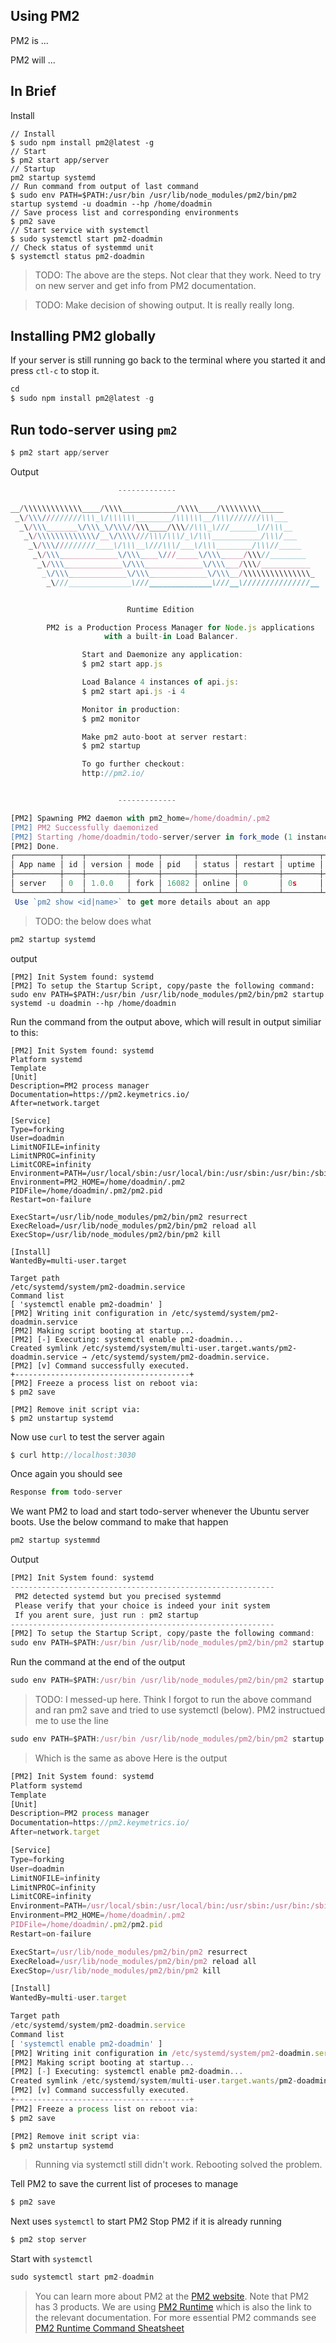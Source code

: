 ## Using PM2

PM2 is ...

PM2 will ...

## In Brief
Install
```console
// Install
$ sudo npm install pm2@latest -g
// Start
$ pm2 start app/server
// Startup
pm2 startup systemd
// Run command from output of last command
$ sudo env PATH=$PATH:/usr/bin /usr/lib/node_modules/pm2/bin/pm2 startup systemd -u doadmin --hp /home/doadmin
// Save process list and corresponding environments
$ pm2 save
// Start service with systemctl
$ sudo systemctl start pm2-doadmin
// Check status of systemmd unit
$ systemctl status pm2-doadmin
```

> TODO: The above are the steps. Not clear that they work. Need to try on new server and get info from PM2 documentation.

> TODO: Make decision of showing output. It is really really long.


## Installing PM2 globally


If your server is still running go back to the terminal where you started it and press `ctl-c` to stop it.

```js
cd
$ sudo npm install pm2@latest -g
```

## Run todo-server using `pm2`
```js
$ pm2 start app/server
```

Output
```js
                        -------------

__/\\\\\\\\\\\\\____/\\\\____________/\\\\____/\\\\\\\\\_____
 _\/\\\/////////\\\_\/\\\\\\________/\\\\\\__/\\\///////\\\___
  _\/\\\_______\/\\\_\/\\\//\\\____/\\\//\\\_\///______\//\\\__
   _\/\\\\\\\\\\\\\/__\/\\\\///\\\/\\\/_\/\\\___________/\\\/___
    _\/\\\/////////____\/\\\__\///\\\/___\/\\\________/\\\//_____
     _\/\\\_____________\/\\\____\///_____\/\\\_____/\\\//________
      _\/\\\_____________\/\\\_____________\/\\\___/\\\/___________
       _\/\\\_____________\/\\\_____________\/\\\__/\\\\\\\\\\\\\\\_
        _\///______________\///______________\///__\///////////////__


                          Runtime Edition

        PM2 is a Production Process Manager for Node.js applications
                     with a built-in Load Balancer.

                Start and Daemonize any application:
                $ pm2 start app.js

                Load Balance 4 instances of api.js:
                $ pm2 start api.js -i 4

                Monitor in production:
                $ pm2 monitor

                Make pm2 auto-boot at server restart:
                $ pm2 startup

                To go further checkout:
                http://pm2.io/


                        -------------

[PM2] Spawning PM2 daemon with pm2_home=/home/doadmin/.pm2
[PM2] PM2 Successfully daemonized
[PM2] Starting /home/doadmin/todo-server/server in fork_mode (1 instance)
[PM2] Done.
┌──────────┬────┬─────────┬──────┬───────┬────────┬─────────┬────────┬─────┬───────────┬─────────┬──────────┐
│ App name │ id │ version │ mode │ pid   │ status │ restart │ uptime │ cpu │ mem       │ user    │ watching │
├──────────┼────┼─────────┼──────┼───────┼────────┼─────────┼────────┼─────┼───────────┼─────────┼──────────┤
│ server   │ 0  │ 1.0.0   │ fork │ 16082 │ online │ 0       │ 0s     │ 0%  │ 25.0 MB   │ doadmin │ disabled │
└──────────┴────┴─────────┴──────┴───────┴────────┴─────────┴────────┴─────┴───────────┴─────────┴──────────┘
 Use `pm2 show <id|name>` to get more details about an app
```


> TODO: the below does what

```js
pm2 startup systemd
```

output
```console
[PM2] Init System found: systemd
[PM2] To setup the Startup Script, copy/paste the following command:
sudo env PATH=$PATH:/usr/bin /usr/lib/node_modules/pm2/bin/pm2 startup systemd -u doadmin --hp /home/doadmin
```


Run the command from the output above, which will result in output similiar to this:

```console
[PM2] Init System found: systemd
Platform systemd
Template
[Unit]
Description=PM2 process manager
Documentation=https://pm2.keymetrics.io/
After=network.target

[Service]
Type=forking
User=doadmin
LimitNOFILE=infinity
LimitNPROC=infinity
LimitCORE=infinity
Environment=PATH=/usr/local/sbin:/usr/local/bin:/usr/sbin:/usr/bin:/sbin:/bin:/usr/games:/usr/local/games:/snap/bin:/usr/bin:/bin:/usr/local/sbin:/usr/local/bin:/usr/sbin:/usr/bin
Environment=PM2_HOME=/home/doadmin/.pm2
PIDFile=/home/doadmin/.pm2/pm2.pid
Restart=on-failure

ExecStart=/usr/lib/node_modules/pm2/bin/pm2 resurrect
ExecReload=/usr/lib/node_modules/pm2/bin/pm2 reload all
ExecStop=/usr/lib/node_modules/pm2/bin/pm2 kill

[Install]
WantedBy=multi-user.target

Target path
/etc/systemd/system/pm2-doadmin.service
Command list
[ 'systemctl enable pm2-doadmin' ]
[PM2] Writing init configuration in /etc/systemd/system/pm2-doadmin.service
[PM2] Making script booting at startup...
[PM2] [-] Executing: systemctl enable pm2-doadmin...
Created symlink /etc/systemd/system/multi-user.target.wants/pm2-doadmin.service → /etc/systemd/system/pm2-doadmin.service.
[PM2] [v] Command successfully executed.
+---------------------------------------+
[PM2] Freeze a process list on reboot via:
$ pm2 save

[PM2] Remove init script via:
$ pm2 unstartup systemd

```

Now use `curl` to test the server again
```js
$ curl http://localhost:3030
```
Once again you should see
```js
Response from todo-server
```

We want PM2 to load and start todo-server whenever the Ubuntu server boots. Use the below command to make that happen
```js
pm2 startup systemmd
```
Output
```js
[PM2] Init System found: systemd
-----------------------------------------------------------
 PM2 detected systemd but you precised systemmd
 Please verify that your choice is indeed your init system
 If you arent sure, just run : pm2 startup
-----------------------------------------------------------
[PM2] To setup the Startup Script, copy/paste the following command:
sudo env PATH=$PATH:/usr/bin /usr/lib/node_modules/pm2/bin/pm2 startup systemmd -u doadmin --hp /home/doadmin
```

Run the command at the end of the output
```js
sudo env PATH=$PATH:/usr/bin /usr/lib/node_modules/pm2/bin/pm2 startup systemmd -u doadmin --hp /home/doadmin
```

> TODO: I messed-up here. Think I forgot to run the above command and ran pm2 save and tried to use systemctl (below). PM2 instructued me to use the line
```js
sudo env PATH=$PATH:/usr/bin /usr/lib/node_modules/pm2/bin/pm2 startup systemd -u doadmin --hp /home/doadmin
```
> Which is the same as above
> Here is the output
```js
[PM2] Init System found: systemd
Platform systemd
Template
[Unit]
Description=PM2 process manager
Documentation=https://pm2.keymetrics.io/
After=network.target

[Service]
Type=forking
User=doadmin
LimitNOFILE=infinity
LimitNPROC=infinity
LimitCORE=infinity
Environment=PATH=/usr/local/sbin:/usr/local/bin:/usr/sbin:/usr/bin:/sbin:/bin:/usr/games:/usr/local/games:/snap/bin:/usr/bin:/bin:/usr/local/sbin:/usr/local/bin:/usr/sbin:/usr/bin
Environment=PM2_HOME=/home/doadmin/.pm2
PIDFile=/home/doadmin/.pm2/pm2.pid
Restart=on-failure

ExecStart=/usr/lib/node_modules/pm2/bin/pm2 resurrect
ExecReload=/usr/lib/node_modules/pm2/bin/pm2 reload all
ExecStop=/usr/lib/node_modules/pm2/bin/pm2 kill

[Install]
WantedBy=multi-user.target

Target path
/etc/systemd/system/pm2-doadmin.service
Command list
[ 'systemctl enable pm2-doadmin' ]
[PM2] Writing init configuration in /etc/systemd/system/pm2-doadmin.service
[PM2] Making script booting at startup...
[PM2] [-] Executing: systemctl enable pm2-doadmin...
Created symlink /etc/systemd/system/multi-user.target.wants/pm2-doadmin.service → /etc/systemd/system/pm2-doadmin.service.
[PM2] [v] Command successfully executed.
+---------------------------------------+
[PM2] Freeze a process list on reboot via:
$ pm2 save

[PM2] Remove init script via:
$ pm2 unstartup systemd

```

> Running via systemctl still didn't work. Rebooting solved the problem.






Tell PM2 to save the current list of proceses to manage
```js
$ pm2 save
```

Next uses `systemctl` to start PM2
Stop PM2 if it is already running
```js
$ pm2 stop server
```
Start with `systemctl`
```js
sudo systemctl start pm2-doadmin
```

> You can learn more about PM2 at the [PM2 website](https://pm2.io/). Note that PM2 has 3 products. We are using [PM2 Runtime](https://pm2.io/doc/en/runtime/overview/) which is also the link to the relevant documentation.
> For more essential PM2 commands see [PM2 Runtime Command Sheatsheet](https://pm2.io/doc/en/runtime/features/commands-cheatsheet/)
